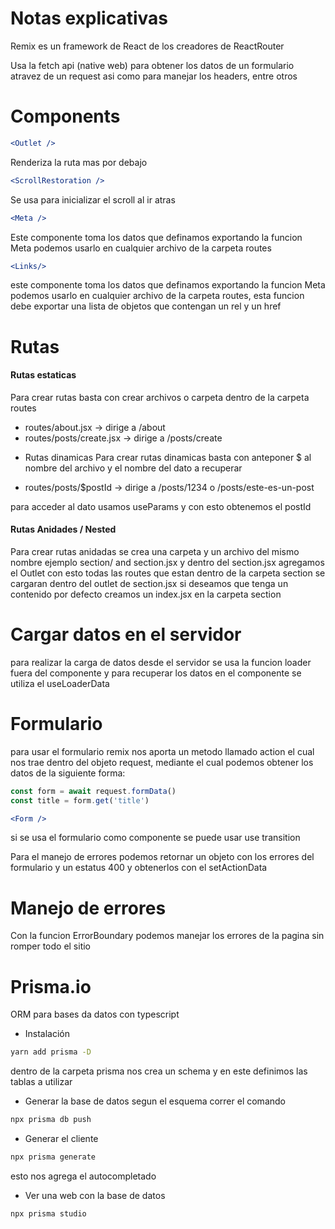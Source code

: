 # Notas explicativas

Remix es un framework de React de los creadores de ReactRouter

Usa la fetch api (native web) para obtener los datos de un formulario atravez de un request asi como para manejar los headers, entre otros

# Components

```jsx
<Outlet />
```
Renderiza la ruta mas por debajo

```jsx
<ScrollRestoration />
```
Se usa para inicializar el scroll al ir atras

```jsx
<Meta />
```
Este componente toma los datos que definamos exportando la funcion Meta podemos usarlo en cualquier archivo de la carpeta routes

```jsx
<Links/>
```
este componente toma los datos que definamos exportando la funcion Meta podemos usarlo en cualquier archivo de la carpeta routes, esta funcion debe exportar una lista de objetos que contengan un rel y un href


# Rutas

#### Rutas estaticas

Para crear rutas basta con crear archivos o carpeta dentro de la carpeta routes
- routes/about.jsx -> dirige a /about
- routes/posts/create.jsx -> dirige a /posts/create

* Rutas dinamicas
Para crear rutas dinamicas basta con anteponer $ al nombre del archivo
y el nombre del dato a recuperar
- routes/posts/$postId -> dirige a /posts/1234 o /posts/este-es-un-post

para acceder al dato usamos useParams y con esto obtenemos el postId

#### Rutas Anidades / Nested

Para crear rutas anidadas se crea una carpeta y un archivo del mismo nombre ejemplo section/ and section.jsx y dentro del section.jsx agregamos el Outlet con esto todas las routes que estan dentro de la carpeta section se cargaran dentro del outlet de section.jsx si deseamos que tenga un contenido por defecto creamos un index.jsx en la carpeta section

# Cargar datos en el servidor

para realizar la carga de datos desde el servidor se usa la funcion loader fuera del componente y para recuperar los datos en el componente se utiliza el useLoaderData

# Formulario 

para usar el formulario remix nos aporta un metodo llamado action el cual nos trae dentro del objeto request, mediante el cual podemos obtener los datos de la siguiente forma:

```js
const form = await request.formData()
const title = form.get('title')
```

```jsx
<Form />
```
si se usa el formulario como componente se puede usar use transition

Para el manejo de errores podemos retornar un objeto con los errores del formulario y un estatus 400 y obtenerlos con el setActionData 

# Manejo de errores

Con la funcion ErrorBoundary podemos manejar los errores de
la pagina sin romper todo el sitio

# Prisma.io

ORM para bases da datos con typescript

* Instalación
```sh
yarn add prisma -D
```

dentro de la carpeta prisma nos crea un schema y en este definimos las tablas a utilizar 

* Generar la base de datos segun el esquema correr el comando
```sh
npx prisma db push
```

* Generar el cliente
```sh
npx prisma generate 
```
esto nos agrega el autocompletado

* Ver una web con la base de datos
```sh
npx prisma studio
```